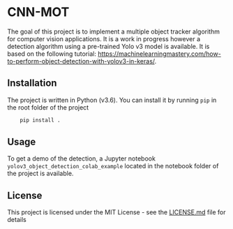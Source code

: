 # CNN-MOT
The goal of this project is to implement a multiple object tracker algorithm for computer vision applications. It is a work in progress however a detection algorithm using a pre-trained Yolo v3 model is available. It is based on the following tutorial: https://machinelearningmastery.com/how-to-perform-object-detection-with-yolov3-in-keras/.

## Installation
The project is written in Python (v3.6). You can install it by running `pip` in the root folder of the project

```bash
    pip install .
```

## Usage
To get a demo of the detection, a Jupyter notebook `yolov3_object_detection_colab_example` located in the notebook folder of the project is available. 

## License

This project is licensed under the MIT License - see the [LICENSE.md](LICENSE.md) file for details